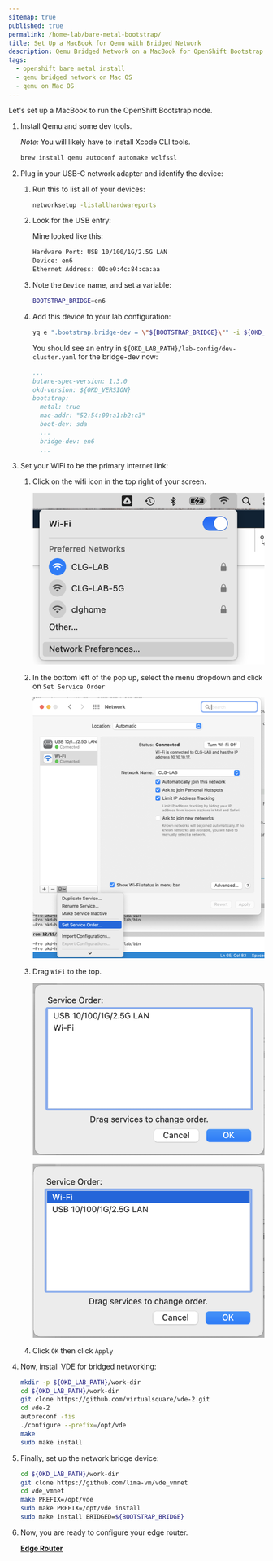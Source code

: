 ```yaml
---
sitemap: true
published: true
permalink: /home-lab/bare-metal-bootstrap/
title: Set Up a MacBook for Qemu with Bridged Network
description: Qemu Bridged Network on a MacBook for OpenShift Bootstrap Node
tags:
  - openshift bare metal install
  - qemu bridged network on Mac OS
  - qemu on Mac OS
---
```

Let's set up a MacBook to run the OpenShift Bootstrap node.

1. Install Qemu and some dev tools.

   _Note:_ You will likely have to install Xcode CLI tools. 

   ```bash
   brew install qemu autoconf automake wolfssl
   ```

1. Plug in your USB-C network adapter and identify the device:

   1. Run this to list all of your devices:

      ```bash
      networksetup -listallhardwareports
      ```

   1. Look for the USB entry:

      Mine looked like this:

      ```bash
      Hardware Port: USB 10/100/1G/2.5G LAN
      Device: en6
      Ethernet Address: 00:e0:4c:84:ca:aa
      ```

   1. Note the `Device` name, and set a variable:

      ```bash
      BOOTSTRAP_BRIDGE=en6
      ```

   1. Add this device to your lab configuration:

      ```bash
      yq e ".bootstrap.bridge-dev = \"${BOOTSTRAP_BRIDGE}\"" -i ${OKD_LAB_PATH}/lab-config/dev-cluster.yaml
      ```

      You should see an entry in `${OKD_LAB_PATH}/lab-config/dev-cluster.yaml` for the bridge-dev now:

      ```yaml
      ...
      butane-spec-version: 1.3.0
      okd-version: ${OKD_VERSION}
      bootstrap:
        metal: true
        mac-addr: "52:54:00:a1:b2:c3"
        boot-dev: sda
        ...
        bridge-dev: en6
        ...
      ```

1. Set your WiFi to be the primary internet link:

   1. Click on the wifi icon in the top right of your screen.

      ![Network Preferences](/_pages/home-lab/bare-metal/images/network-preferences.png)

   1. In the bottom left of the pop up, select the menu dropdown and click on `Set Service Order`

      ![Set Service Order](/_pages/home-lab/bare-metal/images/set-service-order.png)

   1. Drag `WiFi` to the top.

      ![Set Service Order](/_pages/home-lab/bare-metal/images/service-order.png)

      ![Set Service Order](/_pages/home-lab/bare-metal/images/wifi-first.png)

   1. Click `OK` then click `Apply`

1. Now, install VDE for bridged networking:

   ```bash
   mkdir -p ${OKD_LAB_PATH}/work-dir
   cd ${OKD_LAB_PATH}/work-dir
   git clone https://github.com/virtualsquare/vde-2.git
   cd vde-2
   autoreconf -fis
   ./configure --prefix=/opt/vde
   make
   sudo make install
   ```

1. Finally, set up the network bridge device:

   ```bash
   cd ${OKD_LAB_PATH}/work-dir
   git clone https://github.com/lima-vm/vde_vmnet
   cd vde_vmnet
   make PREFIX=/opt/vde
   sudo make PREFIX=/opt/vde install
   sudo make install BRIDGED=${BOOTSTRAP_BRIDGE}
   ```

1. Now, you are ready to configure your edge router.

   __[Edge Router](/home-lab/edge-router/)__